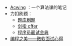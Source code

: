 - [Acwing](https://github.com/king-wk/Algorithm_Learning/blob/main/Acwing/readme.md) ：一个算法课的笔记
- 力扣刷题：
  - [题库刷题](https://github.com/king-wk/LeetCode_Study/tree/main/%E9%A2%98%E5%BA%93%E5%88%B7%E9%A2%98)
  - [剑指 offer](https://github.com/king-wk/LeetCode_Study/tree/main/%E5%89%91%E6%8C%87%20Offer)
  - [程序员面试金典](https://github.com/king-wk/LeetCode_Study/tree/main/%E7%A8%8B%E5%BA%8F%E5%91%98%E9%9D%A2%E8%AF%95%E9%87%91%E5%85%B8%EF%BC%88%E7%AC%AC%206%20%E7%89%88%EF%BC%89)
- [编程之美——微软面试心得](https://github.com/king-wk/Algorithm_Learning/tree/main/%E7%BC%96%E7%A8%8B%E4%B9%8B%E7%BE%8E%E2%80%94%E2%80%94%E5%BE%AE%E8%BD%AF%E6%8A%80%E6%9C%AF%E9%9D%A2%E8%AF%95%E5%BF%83%E5%BE%97/%E6%B8%B8%E6%88%8F%E4%B9%8B%E4%B9%90%E2%80%94%E2%80%94%E6%B8%B8%E6%88%8F%E4%B8%AD%E7%A2%B0%E5%88%B0%E7%9A%84%E9%A2%98%E7%9B%AE)
